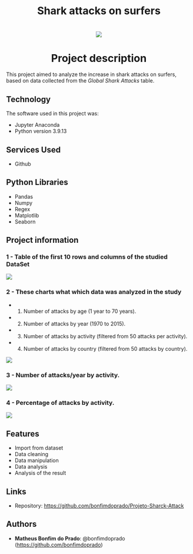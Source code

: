 # <h1 align="center"> Shark attacks on surfers </h1>

# <h1 align="center"> <img src="https://user-images.githubusercontent.com/119675645/221066262-4c4ad41c-7c6b-4f05-a116-c906ae504042.jpg" > </h1>


## <h1 align="center"> Project description </h1>

This project aimed to analyze the increase in shark attacks on surfers, based on data collected from the *Global Shark Attacks* table. 


## Technology

The software  used in this project was:

* Jupyter Anaconda
* Python version  3.9.13


## Services Used

* Github


## Python Libraries

* Pandas
* Numpy
* Regex
* Matplotlib
* Seaborn

## Project information

### 1 - Table of the first 10 rows and columns of the studied DataSet

<img src="https://user-images.githubusercontent.com/119675645/221323724-4b9c9154-a3ec-4863-b46c-67e8fc9eb72b.jpg" >

### 2 - These charts what which data was analyzed in the study
* 1. Number of attacks by age (1 year to 70 years).
* 2. Number of attacks by year (1970 to 2015).
* 3. Number of attacks by activity (filtered from 50 attacks per activity).
* 4. Number of attacks by country (filtered from 50 attacks by country).
<img src="https://user-images.githubusercontent.com/119675645/221359756-e9eb685b-f595-4db3-afad-df371370559b.jpg" >

### 3 - Number of attacks/year by activity.

<img src="https://user-images.githubusercontent.com/119675645/221326765-01a9ef4e-cbdc-42ed-8b0d-184f5f0bd1c1.png" >

### 4  - Percentage of attacks by activity.

<img src="https://user-images.githubusercontent.com/119675645/221356399-b77f8fe2-a9f4-4c29-ae91-83a48c9be138.png" >


## Features

 - Import from dataset
 - Data cleaning
 - Data manipulation
 - Data analysis
 - Analysis of the result
 
 
## Links

  - Repository: https://github.com/bonfimdoprado/Projeto-Sharck-Attack
  
  
## Authors

* **Matheus Bonfim do Prado**: @bonfimdoprado (https://github.com/bonfimdoprado)
 



